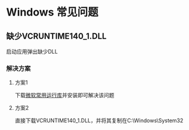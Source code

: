 # Windows 常见问题

## 缺少VCRUNTIME140_1.DLL

启动应用弹出缺少DLL

### 解决方案

1. 方案1
    
    下载[微软常用运行库](https://docs.microsoft.com/zh-CN/cpp/windows/latest-supported-vc-redist?view=msvc-170)并安装即可解决该问题

2. 方案2

    直接下载VCRUNTIME140_1.DLL，并将其复制在C:\Windows\System32